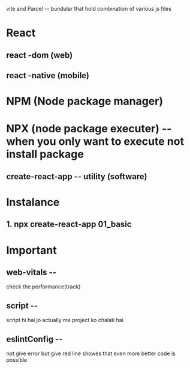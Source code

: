 vite and Parcel -- bundular that hold combination of various js files


# React
## react -dom (web)
## react -native (mobile)


# NPM (Node package manager) 

# NPX (node package executer) -- when you only want to execute not install package

##  create-react-app -- utility (software)

# Instalance

## 1. npx create-react-app 01_basic 



# Important 

## web-vitals -- 
check the performance(track)

## script --
script hi hai jo actually me project ko chalati hai

## eslintConfig --
not give error but give red line showes that even more better code is possible

